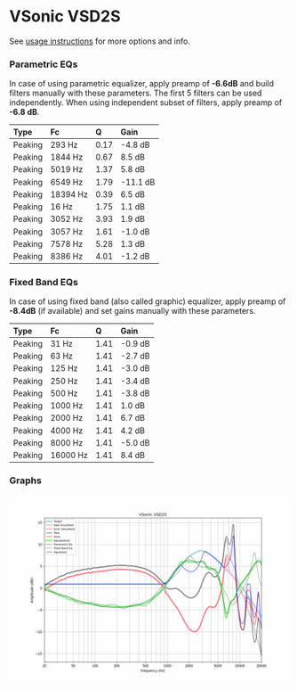 # VSonic VSD2S
See [usage instructions](https://github.com/jaakkopasanen/AutoEq#usage) for more options and info.

### Parametric EQs
In case of using parametric equalizer, apply preamp of **-6.6dB** and build filters manually
with these parameters. The first 5 filters can be used independently.
When using independent subset of filters, apply preamp of **-6.8 dB**.

| Type    | Fc       |    Q | Gain     |
|:--------|:---------|:-----|:---------|
| Peaking | 293 Hz   | 0.17 | -4.8 dB  |
| Peaking | 1844 Hz  | 0.67 | 8.5 dB   |
| Peaking | 5019 Hz  | 1.37 | 5.8 dB   |
| Peaking | 6549 Hz  | 1.79 | -11.1 dB |
| Peaking | 18394 Hz | 0.39 | 6.5 dB   |
| Peaking | 16 Hz    | 1.75 | 1.1 dB   |
| Peaking | 3052 Hz  | 3.93 | 1.9 dB   |
| Peaking | 3057 Hz  | 1.61 | -1.0 dB  |
| Peaking | 7578 Hz  | 5.28 | 1.3 dB   |
| Peaking | 8386 Hz  | 4.01 | -1.2 dB  |

### Fixed Band EQs
In case of using fixed band (also called graphic) equalizer, apply preamp of **-8.4dB**
(if available) and set gains manually with these parameters.

| Type    | Fc       |    Q | Gain    |
|:--------|:---------|:-----|:--------|
| Peaking | 31 Hz    | 1.41 | -0.9 dB |
| Peaking | 63 Hz    | 1.41 | -2.7 dB |
| Peaking | 125 Hz   | 1.41 | -3.0 dB |
| Peaking | 250 Hz   | 1.41 | -3.4 dB |
| Peaking | 500 Hz   | 1.41 | -3.8 dB |
| Peaking | 1000 Hz  | 1.41 | 1.0 dB  |
| Peaking | 2000 Hz  | 1.41 | 6.7 dB  |
| Peaking | 4000 Hz  | 1.41 | 4.2 dB  |
| Peaking | 8000 Hz  | 1.41 | -5.0 dB |
| Peaking | 16000 Hz | 1.41 | 8.4 dB  |

### Graphs
![](./VSonic%20VSD2S.png)